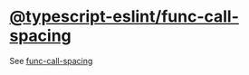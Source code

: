 [@typescript-eslint/func-call-spacing](https://github.com/typescript-eslint/typescript-eslint/blob/v4.22.1/packages/eslint-plugin/docs/rules/func-call-spacing.md)
==================================================================================================================================================================
See [func-call-spacing](../eslint/func-call-spacing.md)
